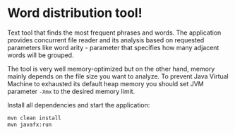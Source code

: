 # Word distribution tool!

Text tool that finds the most frequent phrases and words. The application provides concurrent file reader and its analysis based on requested parameters like word arity - parameter that specifies how many adjacent words will be grouped.

The tool is very well memory-optimized but on the other hand, memory mainly depends on the file size you want to analyze. 
To prevent Java Virtual Machine to exhausted its default heap memory you should set JVM parameter `-Xmx` to the desired memory limit.

Install all dependencies and start the application:
```sh
mvn clean install
mvn javafx:run
```
